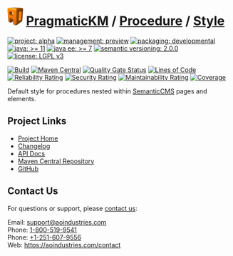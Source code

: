 # [<img src="ao-logo.png" alt="AO Logo" width="35" height="40">](https://github.com/ao-apps) [PragmaticKM](https://github.com/ao-apps/pragmatickm) / [Procedure](https://github.com/ao-apps/pragmatickm-procedure) / [Style](https://github.com/ao-apps/pragmatickm-procedure-style)

[![project: alpha](https://pragmatickm.com/ao-badges/project-alpha.svg)](https://aoindustries.com/life-cycle#project-alpha)
[![management: preview](https://pragmatickm.com/ao-badges/management-preview.svg)](https://aoindustries.com/life-cycle#management-preview)
[![packaging: developmental](https://pragmatickm.com/ao-badges/packaging-developmental.svg)](https://aoindustries.com/life-cycle#packaging-developmental)  
[![java: &gt;= 11](https://pragmatickm.com/ao-badges/java-11.svg)](https://docs.oracle.com/en/java/javase/11/)
[![java ee: &gt;= 7](https://pragmatickm.com/ao-badges/javaee-7.svg)](https://docs.oracle.com/javaee/7/)
[![semantic versioning: 2.0.0](https://pragmatickm.com/ao-badges/semver-2.0.0.svg)](https://semver.org/spec/v2.0.0.html)
[![license: LGPL v3](https://pragmatickm.com/ao-badges/license-lgpl-3.0.svg)](https://www.gnu.org/licenses/lgpl-3.0)

[![Build](https://github.com/ao-apps/pragmatickm-procedure-style/workflows/Build/badge.svg?branch=master)](https://github.com/ao-apps/pragmatickm-procedure-style/actions?query=workflow%3ABuild)
[![Maven Central](https://maven-badges.herokuapp.com/maven-central/com.pragmatickm/pragmatickm-procedure-style/badge.svg)](https://maven-badges.herokuapp.com/maven-central/com.pragmatickm/pragmatickm-procedure-style)
[![Quality Gate Status](https://sonarcloud.io/api/project_badges/measure?branch=master&project=com.pragmatickm%3Apragmatickm-procedure-style&metric=alert_status)](https://sonarcloud.io/dashboard?branch=master&id=com.pragmatickm%3Apragmatickm-procedure-style)
[![Lines of Code](https://sonarcloud.io/api/project_badges/measure?branch=master&project=com.pragmatickm%3Apragmatickm-procedure-style&metric=ncloc)](https://sonarcloud.io/component_measures?branch=master&id=com.pragmatickm%3Apragmatickm-procedure-style&metric=ncloc)  
[![Reliability Rating](https://sonarcloud.io/api/project_badges/measure?branch=master&project=com.pragmatickm%3Apragmatickm-procedure-style&metric=reliability_rating)](https://sonarcloud.io/component_measures?branch=master&id=com.pragmatickm%3Apragmatickm-procedure-style&metric=Reliability)
[![Security Rating](https://sonarcloud.io/api/project_badges/measure?branch=master&project=com.pragmatickm%3Apragmatickm-procedure-style&metric=security_rating)](https://sonarcloud.io/component_measures?branch=master&id=com.pragmatickm%3Apragmatickm-procedure-style&metric=Security)
[![Maintainability Rating](https://sonarcloud.io/api/project_badges/measure?branch=master&project=com.pragmatickm%3Apragmatickm-procedure-style&metric=sqale_rating)](https://sonarcloud.io/component_measures?branch=master&id=com.pragmatickm%3Apragmatickm-procedure-style&metric=Maintainability)
[![Coverage](https://sonarcloud.io/api/project_badges/measure?branch=master&project=com.pragmatickm%3Apragmatickm-procedure-style&metric=coverage)](https://sonarcloud.io/component_measures?branch=master&id=com.pragmatickm%3Apragmatickm-procedure-style&metric=Coverage)

Default style for procedures nested within [SemanticCMS](https://github.com/ao-apps/semanticcms) pages and elements.

## Project Links
* [Project Home](https://pragmatickm.com/procedure/style/)
* [Changelog](https://pragmatickm.com/procedure/style/changelog)
* [API Docs](https://pragmatickm.com/procedure/style/apidocs/)
* [Maven Central Repository](https://central.sonatype.com/artifact/com.pragmatickm/pragmatickm-procedure-style)
* [GitHub](https://github.com/ao-apps/pragmatickm-procedure-style)

## Contact Us
For questions or support, please [contact us](https://aoindustries.com/contact):

Email: [support@aoindustries.com](mailto:support@aoindustries.com)  
Phone: [1-800-519-9541](tel:1-800-519-9541)  
Phone: [+1-251-607-9556](tel:+1-251-607-9556)  
Web: https://aoindustries.com/contact

